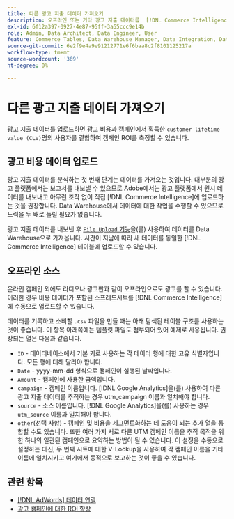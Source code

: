 ```yaml
---
title: 다른 광고 지출 데이터 가져오기
description: 오프라인 또는 기타 광고 지출 데이터를  [!DNL Commerce Intelligence](으)로 가져오는 방법을 알아봅니다.
exl-id: 6f12a397-0927-4e87-95ff-3a55ccc9e14b
role: Admin, Data Architect, Data Engineer, User
feature: Commerce Tables, Data Warehouse Manager, Data Integration, Data Import/Export
source-git-commit: 6e2f9e4a9e91212771e6f6baa8c2f8101125217a
workflow-type: tm+mt
source-wordcount: '369'
ht-degree: 0%

---
```


# 다른 광고 지출 데이터 가져오기

광고 지출 데이터를 업로드하면 광고 비용과 캠페인에서 획득한 `customer lifetime value (CLV)`명의 사용자를 결합하여 캠페인 ROI를 측정할 수 있습니다.

## 광고 비용 데이터 업로드

광고 지출 데이터를 분석하는 첫 번째 단계는 데이터를 가져오는 것입니다. 대부분의 광고 플랫폼에서는 보고서를 내보낼 수 있으므로 Adobe에서는 광고 플랫폼에서 원시 데이터를 내보내고 아무런 조작 없이 직접 [!DNL Commerce Intelligence]에 업로드하는 것을 권장합니다. Data Warehouse에서 데이터에 대한 작업을 수행할 수 있으므로 노력을 두 배로 늘릴 필요가 없습니다.

광고 지출 데이터를 내보낸 후 [`File Upload` 기능](../connecting-data/using-file-uploader.md)을(를) 사용하여 데이터를 Data Warehouse으로 가져옵니다. 시간이 지남에 따라 새 데이터를 동일한 [!DNL Commerce Intelligence] 테이블에 업로드할 수 있습니다.

## 오프라인 소스

온라인 캠페인 외에도 라디오나 광고판과 같이 오프라인으로도 광고를 할 수 있습니다. 이러한 경우 비용 데이터가 포함된 스프레드시트를 [!DNL Commerce Intelligence]에 수동으로 업로드할 수 있습니다.

데이터를 기록하고 소비할 `.csv` 파일을 만들 때는 아래 탐색된 테이블 구조를 사용하는 것이 좋습니다. 이 항목 아래쪽에는 템플릿 파일도 첨부되어 있어 예제로 사용됩니다. 권장되는 열은 다음과 같습니다.

* `ID` - 데이터베이스에서 기본 키로 사용하는 각 데이터 행에 대한 고유 식별자입니다. 모든 행에 대해 달라야 합니다.
* `Date` - yyyy-mm-dd 형식으로 캠페인이 실행된 날짜입니다.
* `Amount` - 캠페인에 사용한 금액입니다.
* `campaign` - 캠페인 이름입니다. [!DNL Google Analytics]을(를) 사용하여 다른 광고 지출 데이터를 추적하는 경우 utm\_campaign 이름과 일치해야 합니다.
* `source` - 소스 이름입니다. [!DNL Google Analytics]을(를) 사용하는 경우 `utm_source` 이름과 일치해야 합니다.
* `other`(선택 사항) - 캠페인 및 비용을 세그먼트화하는 데 도움이 되는 추가 열을 통합할 수도 있습니다. 또한 여러 가지 서로 다른 UTM 캠페인 이름을 추적 목적을 위한 하나의 일관된 캠페인으로 요약하는 방법이 될 수 있습니다. 이 설정을 수동으로 설정하는 대신, 두 번째 시트에 대한 V-Lookup을 사용하여 각 캠페인 이름을 기타 이름에 일치시키고 여기에서 동적으로 보고하는 것이 좋을 수 있습니다.

## 관련 항목

* [ [!DNL AdWords] 데이터 연결](../integrations/google-adwords.md)
* [광고 캠페인에 대한 ROI 향상](../../analysis/roi-ad-camp.md)
